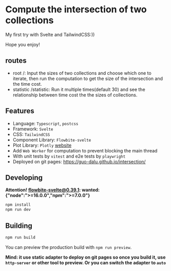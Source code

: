 # Compute the intersection of two collections

My first try with Svelte and TailwindCSS:))

Hope you enjoy!

## routes

- root /: Input the sizes of two collections and choose which one to iterate, then run the computation to get the size of the intersection and the time cost.
- statistic /statistic: Run it multiple times(default 30) and see the relationship between time cost the the sizes of collections.

## Features

- Language: `Typescript`, `postcss`
- Framework: `Svelte`
- CSS: `TailwindCSS`
- Component Library: `Flowbite-svelte`
- Plot Library: `Plotly` [website](https://plotly.com/javascript/)
- Add `Web Worker` for computation to prevent blocking the main thread
- With unit tests by `vitest` and e2e tests by `playwright`
- Deployed on git pages: https://guo-dalu.github.io/intersection/

## Developing

**Attention! flowbite-svelte@0.39.1: wanted: {"node":">=16.0.0","npm":">=7.0.0"}**

```bash
npm install
npm run dev
```

## Building

```bash
npm run build
```

You can preview the production build with `npm run preview`.

**Mind: it use static adapter to deploy on git pages so once you build it, use `http-server` or other tool to preview. Or you can switch the adapter to `auto`**
